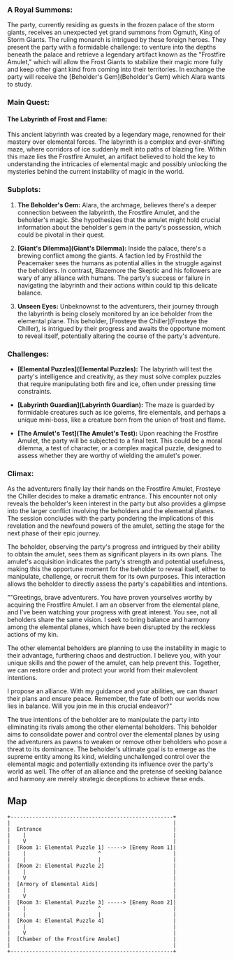 ### **A Royal Summons:**

The party, currently residing as guests in the frozen palace of the storm giants, receives an unexpected yet grand summons from Ogmuth, King of Storm Giants. The ruling monarch is intrigued by these foreign heroes. They present the party with a formidable challenge: to venture into the depths beneath the palace and retrieve a legendary artifact known as the "Frostfire Amulet," which will allow the Frost Giants to stabilize their magic more fully and keep other giant kind from coming into their territories. In exchange the party will receive the [Beholder's Gem](Beholder's Gem) which Alara wants to study.

### **Main Quest:**

#### **The Labyrinth of Frost and Flame:**

This ancient labyrinth was created by a legendary mage, renowned for their mastery over elemental forces. The labyrinth is a complex and ever-shifting maze, where corridors of ice suddenly melt into paths of blazing fire. Within this maze lies the Frostfire Amulet, an artifact believed to hold the key to understanding the intricacies of elemental magic and possibly unlocking the mysteries behind the current instability of magic in the world.

### **Subplots:**

1. **The Beholder's Gem:** Alara, the archmage, believes there's a deeper connection between the labyrinth, the Frostfire Amulet, and the beholder's magic. She hypothesizes that the amulet might hold crucial information about the beholder's gem in the party's possession, which could be pivotal in their quest.
    
2. **[Giant's Dilemma](Giant's Dilemma):** Inside the palace, there's a brewing conflict among the giants. A faction led by Frosthild the Peacemaker sees the humans as potential allies in the struggle against the beholders. In contrast, Blazemore the Skeptic and his followers are wary of any alliance with humans. The party's success or failure in navigating the labyrinth and their actions within could tip this delicate balance.
    
3. **Unseen Eyes:** Unbeknownst to the adventurers, their journey through the labyrinth is being closely monitored by an ice beholder from the elemental plane. This beholder, [Frosteye the Chiller](Frosteye the Chiller), is intrigued by their progress and awaits the opportune moment to reveal itself, potentially altering the course of the party's adventure.
    

### **Challenges:**

- **[Elemental Puzzles](Elemental Puzzles):** The labyrinth will test the party's intelligence and creativity, as they must solve complex puzzles that require manipulating both fire and ice, often under pressing time constraints.
    
- **[Labyrinth Guardian](Labyrinth Guardian):** The maze is guarded by formidable creatures such as ice golems, fire elementals, and perhaps a unique mini-boss, like a creature born from the union of frost and flame.
    
- **[The Amulet's Test](The Amulet's Test):** Upon reaching the Frostfire Amulet, the party will be subjected to a final test. This could be a moral dilemma, a test of character, or a complex magical puzzle, designed to assess whether they are worthy of wielding the amulet's power.
    

### **Climax:**

As the adventurers finally lay their hands on the Frostfire Amulet, Frosteye the Chiller decides to make a dramatic entrance. This encounter not only reveals the beholder's keen interest in the party but also provides a glimpse into the larger conflict involving the beholders and the elemental planes. The session concludes with the party pondering the implications of this revelation and the newfound powers of the amulet, setting the stage for the next phase of their epic journey.

The beholder, observing the party's progress and intrigued by their ability to obtain the amulet, sees them as significant players in its own plans. The amulet's acquisition indicates the party's strength and potential usefulness, making this the opportune moment for the beholder to reveal itself, either to manipulate, challenge, or recruit them for its own purposes. This interaction allows the beholder to directly assess the party's capabilities and intentions.

""Greetings, brave adventurers. You have proven yourselves worthy by acquiring the Frostfire Amulet. I am an observer from the elemental plane, and I've been watching your progress with great interest. You see, not all beholders share the same vision. I seek to bring balance and harmony among the elemental planes, which have been disrupted by the reckless actions of my kin.

The other elemental beholders are planning to use the instability in magic to their advantage, furthering chaos and destruction. I believe you, with your unique skills and the power of the amulet, can help prevent this. Together, we can restore order and protect your world from their malevolent intentions.

I propose an alliance. With my guidance and your abilities, we can thwart their plans and ensure peace. Remember, the fate of both our worlds now lies in balance. Will you join me in this crucial endeavor?"

The true intentions of the beholder are to manipulate the party into eliminating its rivals among the other elemental beholders. This beholder aims to consolidate power and control over the elemental planes by using the adventurers as pawns to weaken or remove other beholders who pose a threat to its dominance. The beholder's ultimate goal is to emerge as the supreme entity among its kind, wielding unchallenged control over the elemental magic and potentially extending its influence over the party's world as well. The offer of an alliance and the pretense of seeking balance and harmony are merely strategic deceptions to achieve these ends.

## Map
```
+----------------------------------------------------+
|                                                    |
|  Entrance                                          |
|    |                                               |
|    V                                               |
|  [Room 1: Elemental Puzzle 1] -----> [Enemy Room 1]|
|    |                       ^                       |
|    |                       |                       |
|  [Room 2: Elemental Puzzle 2]                      |
|    |                                               |
|    V                                               |
|  [Armory of Elemental Aids]                        |
|    |                                               |
|    V                                               |
|  [Room 3: Elemental Puzzle 3] -----> [Enemy Room 2]|
|    |                       ^                       |
|    |                       |                       |
|  [Room 4: Elemental Puzzle 4]                      |
|    |                                               |
|    V                                               |
|  [Chamber of the Frostfire Amulet]                 |
|                                                    |
+----------------------------------------------------+
```
